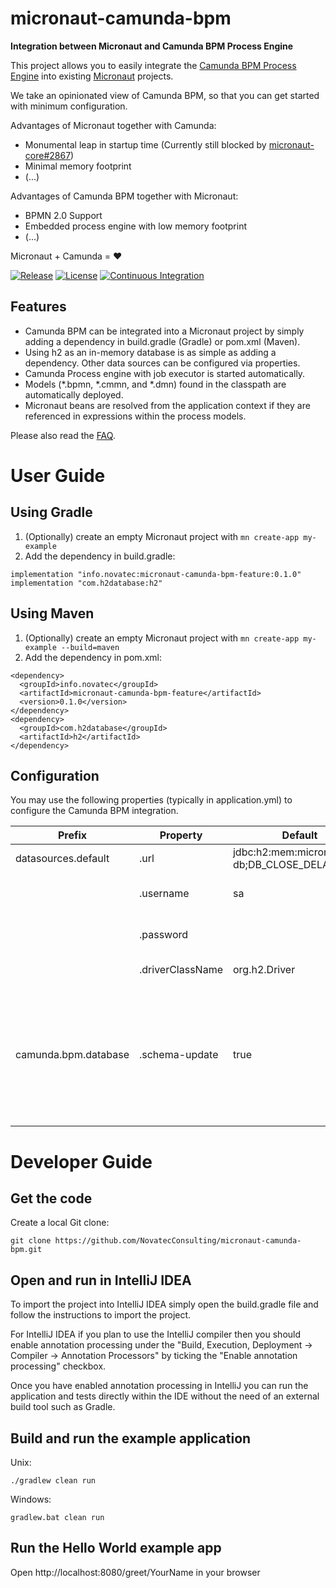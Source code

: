 # micronaut-camunda-bpm
**Integration between Micronaut and Camunda BPM Process Engine**

This project allows you to easily integrate the [Camunda BPM Process Engine](https://camunda.com/products/bpmn-engine/) into existing [Micronaut](https://micronaut.io) projects.

We take an opinionated view of Camunda BPM, so that you can get started with minimum configuration.

Advantages of Micronaut together with Camunda:
* Monumental leap in startup time (Currently still blocked by [micronaut-core#2867](https://github.com/micronaut-projects/micronaut-core/issues/2867))
* Minimal memory footprint
* (...)

Advantages of Camunda BPM together with Micronaut:
* BPMN 2.0 Support
* Embedded process engine with low memory footprint
* (...)

Micronaut + Camunda = :heart:

[![Release](https://img.shields.io/github/v/release/NovatecConsulting/micronaut-camunda-bpm.svg)](https://github.com/NovatecConsulting/micronaut-camunda-bpm/releases)
[![License](https://img.shields.io/:license-apache-blue.svg)](https://www.apache.org/licenses/LICENSE-2.0.html)
[![Continuous Integration](https://github.com/NovatecConsulting/micronaut-camunda-bpm/workflows/Continuous%20Integration/badge.svg)](https://github.com/NovatecConsulting/micronaut-camunda-bpm/actions)

## Features
* Camunda BPM can be integrated into a Micronaut project by simply adding a dependency in build.gradle (Gradle) or pom.xml (Maven).
* Using h2 as an in-memory database is as simple as adding a dependency. Other data sources can be configured via properties.
* Camunda Process engine with job executor is started automatically.
* Models (*.bpmn, *.cmmn, and *.dmn) found in the classpath are automatically deployed.
* Micronaut beans are resolved from the application context if they are referenced in expressions within the process models.

Please also read the [FAQ](FAQ.md).

# User Guide

## Using Gradle
1. (Optionally) create an empty Micronaut project with `mn create-app my-example`
2. Add the dependency in build.gradle:
```
implementation "info.novatec:micronaut-camunda-bpm-feature:0.1.0"
implementation "com.h2database:h2"
```

## Using Maven
1. (Optionally) create an empty Micronaut project with `mn create-app my-example --build=maven`
2. Add the dependency in pom.xml:
```
<dependency>
  <groupId>info.novatec</groupId>
  <artifactId>micronaut-camunda-bpm-feature</artifactId>
  <version>0.1.0</version>
</dependency>
<dependency>
  <groupId>com.h2database</groupId>
  <artifactId>h2</artifactId>
</dependency>
```

## Configuration

You may use the following properties (typically in application.yml) to configure the Camunda BPM integration.

| Prefix               |Property          | Default                                      | Description            |
|----------------------|------------------|----------------------------------------------|------------------------|
| datasources.default  | .url             | jdbc:h2:mem:micronaut-db;DB_CLOSE_DELAY=1000 | Database URL           |
|                      | .username        | sa                                           | User name for database |
|                      | .password        |                                              | Password for database  |
|                      | .driverClassName | org.h2.Driver                                | Driver for database    |
| camunda.bpm.database | .schema-update   | true                                         | If automatic schema update should be applied, use one of [true, false, create, create-drop, drop-create] |

# Developer Guide
## Get the code

Create a local Git clone:

`git clone https://github.com/NovatecConsulting/micronaut-camunda-bpm.git`

## Open and run in IntelliJ IDEA

To import the project into IntelliJ IDEA simply open the build.gradle file and follow the instructions to import the project.

For IntelliJ IDEA if you plan to use the IntelliJ compiler then you should enable annotation processing under the "Build, Execution, Deployment → Compiler → Annotation Processors" by ticking the "Enable annotation processing" checkbox.

Once you have enabled annotation processing in IntelliJ you can run the application and tests directly within the IDE without the need of an external build tool such as Gradle.

## Build and run the example application

Unix:
```
./gradlew clean run
```

Windows:

```
gradlew.bat clean run
```

## Run the Hello World example app

Open http://localhost:8080/greet/YourName in your browser
